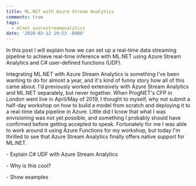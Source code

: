 ```yaml
---
title: ML.NET with Azure Stream Analytics
comments: true
tags:
  - mlnet azurestreamanalytics
date: '2020-03-12 19:53 -0400'
---
```

In this post I will explain how we can set up a real-time data streaming pipeline to achieve real-time inference with ML.NET using Azure Stream Analytics and C# user-defined functions (UDF).

Integrating ML.NET with Azure Stream Analytics is something I've been wanting to do for almost a year, and it's kind of funny story how all of this came about. I'd previously worked extensively with Azure Stream Analytics and ML.NET separately, but never together. When ProgNET's CFP in London went live in April/May of 2019, I thought to myself, why not submit a half-day workshop on how to build a model from scratch and deploying it to a real-time data pipeline in Azure. Little did I know that what I was envisioning was not yet possible, and something I probably should have confirmed before getting accepted to speak. Fortunately for me I was able to work around it using Azure Functions for my workshop, but today I'm thrilled to see that Azure Stream Analytics finally offers native support for ML.NET.









\- Explain C# UDF with Azure Stream Analytics

\- Why is this cool?

\- Show examples